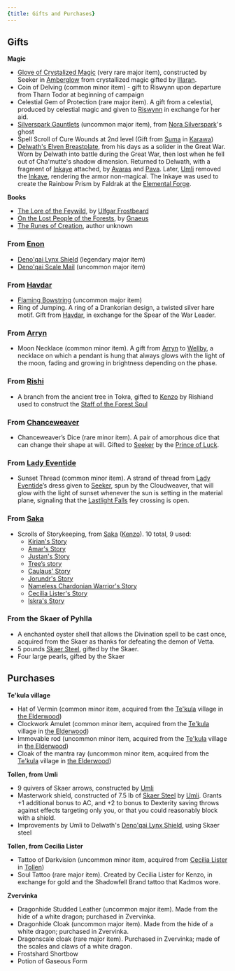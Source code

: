 ```yaml
---
{title: Gifts and Purchases}
---
```


## Gifts

**Magic**
- [Glove of Crystalized Magic](<notable-items/glove-of-crystalized-magic.md>) (very rare major item), constructed by Seeker in [Amberglow](<../../../cosmology/multiverse/echo-realms/feywild/amberglow.md>) from crystallized magic gifted by [Illaran](<../../../people/fey/illaran.md>).
- Coin of Delving (common minor item) - gift to Riswynn upon departure from Tharn Todor at beginning of campaign
- Celestial Gem of Protection (rare major item). A gift from a celestial, produced by celestial magic and given to [Riswynn](<../../../people/pcs/dunmar-fellowship/riswynn.md>) in exchange for her aid.
- [Silverspark Gauntlets](<notable-items/silverspark-gauntlets.md>) (uncommon major item), from [Nora Silverspark](<../../../people/dwarves/nora-silverspark.md>)'s ghost
- Spell Scroll of Cure Wounds at 2nd level (Gift from [Suma](<../../../people/dunmari/suma.md>) in [Karawa](<../../../gazetteer/greater-dunmar/realms/dunmar/eastern-dunmar/karawa.md>)) 
- [Delwath's Elven Breastplate](<notable-items/delwath-s-elven-breastplate.md>), from his days as a solider in the Great War. Worn by Delwath into battle during the Great War, then lost when he fell out of Cha'mutte's shadow dimension. Returned to Delwath, with a fragment of [Inkaye](<../../../things/materials/inkaye.md>) attached, by [Avaras](<../../../people/dunmari/avaras.md>) and [Pava](<../../../people/dunmari/pava.md>). Later, [Umli](<../../../people/other-nonhumans/umli.md>) removed the [Inkaye](<../../../things/materials/inkaye.md>), rendering the armor non-magical. The Inkaye was used to create the Rainbow Prism by Faldrak at the [Elemental Forge](<../../../gazetteer/western-green-sea/cymea/elemental-forge.md>).

**Books**
- [The Lore of the Feywild](<../../../things/books/the-lore-of-the-feywild.md>), by [Ulfgar Frostbeard](<../../../people/dwarves/ulfgar-frostbeard.md>)
- [On the Lost People of the Forests](<../../../things/books/on-the-lost-people-of-the-forests.md>), by [Gnaeus](<../../../people/chardonians/gnaeus.md>)
- [The Runes of Creation](<../../../things/books/the-runes-of-creation.md>), author unknown

### From [Enon](<../../../people/deno-qai/enon.md>)
- [Deno'qai Lynx Shield](<notable-items/deno-qai-lynx-shield.md>) (legendary major item)
- [Deno'qai Scale Mail](<notable-items/deno-qai-scale-mail.md>) (uncommon major item)
### From [Havdar](<../../../people/dunmari/havdar.md>)
- [Flaming Bowstring](<notable-items/flaming-bowstring.md>) (uncommon major item)
- Ring of Jumping. A ring of a Drankorian design, a twisted silver hare motif. Gift from [Havdar](<../../../people/dunmari/havdar.md>), in exchange for the Spear of the War Leader. 
### From [Arryn](<../../../people/other-humans/arryn.md>)
- Moon Necklace (common minor item). A gift from [Arryn](<../../../people/other-humans/arryn.md>) to [Wellby](<../../../people/pcs/dunmar-fellowship/wellby.md>), a necklace on which a pendant is hung that always glows with the light of the moon, fading and growing in brightness depending on the phase.
### From [Rishi](<../../../people/dunmari/rishi.md>)
- A branch from the ancient tree in Tokra, gifted to [Kenzo](<../../../people/pcs/dunmar-fellowship/kenzo.md>) by Rishi[](<#>)and used to construct the [Staff of the Forest Soul](<notable-items/staff-of-the-forest-soul.md>)
### From [Chanceweaver](<../../../people/extraplanar-powers/prince-of-luck.md>)
- Chanceweaver’s Dice (rare minor item). A pair of amorphous dice that can change their shape at will. Gifted to [Seeker](<../../../people/pcs/dunmar-fellowship/seeker.md>) by the [Prince of Luck](<../../../people/extraplanar-powers/prince-of-luck.md>). 
### From [Lady Eventide](<../../../people/fey/lady-eventide.md>)
- Sunset Thread (common minor item). A strand of thread from [Lady Eventide](<../../../people/fey/lady-eventide.md>)’s dress given to [Seeker](<../../../people/pcs/dunmar-fellowship/seeker.md>), spun by the Cloudweaver, that will glow with the light of sunset whenever the sun is setting in the material plane, signaling that the [Lastlight Falls](<../../../cosmology/multiverse/echo-realms/feywild/lastlight-falls.md>) fey crossing is open. 
### From [Saka](<../../../people/dunmari/saka.md>)
- Scrolls of Storykeeping, from [Saka](<../../../people/dunmari/saka.md>) ([Kenzo](<../../../people/pcs/dunmar-fellowship/kenzo.md>)). 10 total, 9 used:
	- [Kirian's Story](<../collected-stories/kirian-s-story.md>)
	- [Amar's Story](<../collected-stories/amar-s-story.md>)
	- [Justan's Story](<../collected-stories/justan-s-story.md>)
	- [Tree’s story](<../collected-stories/trees-story.md>)
	- [Caulaus' Story](<../collected-stories/caulaus-story.md>)
	- [Jorundr's Story](<../collected-stories/jorundr-s-story.md>)
	- [Nameless Chardonian Warrior's Story](<../collected-stories/nameless-chardonian-warrior-s-story.md>)
	- [Cecilia Lister's Story](<../collected-stories/cecilia-lister-s-story.md>)
	- [Iskra's Story](<../collected-stories/iskra-s-story.md>)

### From the Skaer of Pyhlla
- A enchanted oyster shell that allows the Divination spell to be cast once, acquired from the Skaer as thanks for defeating the demon of Vetta.
- 5 pounds [Skaer Steel](<../../../things/materials/skaer-steel.md>), gifted by the Skaer.
- Four large pearls, gifted by the Skaer 
## Purchases

**Te'kula village**
- Hat of Vermin (common minor item, acquired from the [Te'kula](<../../../groups/deno-qai-tribes/te-kula.md>) village in [the Elderwood](<../../../gazetteer/chasa-nahadi-watershed/elderwood.md>))
- Clockwork Amulet (common minor item, acquired from the [Te'kula](<../../../groups/deno-qai-tribes/te-kula.md>) village in [the Elderwood](<../../../gazetteer/chasa-nahadi-watershed/elderwood.md>))
- Immovable rod (uncommon minor item, acquired from the [Te'kula](<../../../groups/deno-qai-tribes/te-kula.md>) village in [the Elderwood](<../../../gazetteer/chasa-nahadi-watershed/elderwood.md>))
- Cloak of the mantra ray (uncommon minor item, acquired from the [Te'kula](<../../../groups/deno-qai-tribes/te-kula.md>) village in [the Elderwood](<../../../gazetteer/chasa-nahadi-watershed/elderwood.md>))

**Tollen, from Umli**
- 9 quivers of Skaer arrows, constructed by [Umli](<../../../people/other-nonhumans/umli.md>)
- Masterwork shield, constructed of 7.5 lb of [Skaer Steel](<../../../things/materials/skaer-steel.md>) by [Umli](<../../../people/other-nonhumans/umli.md>). Grants +1 additional bonus to AC, and +2 to bonus to Dexterity saving throws against effects targeting only you, or that you could reasonably block with a shield. 
- Improvements by Umli to Delwath's [Deno'qai Lynx Shield](<notable-items/deno-qai-lynx-shield.md>), using Skaer steel

**Tollen, from Cecilia Lister**
- Tattoo of Darkvision (uncommon minor item, acquired from [Cecilia Lister](<../../../people/tollenders/cecilia-lister.md>) in [Tollen](<../../../gazetteer/western-green-sea/tollen/tollen.md>))
- Soul Tattoo (rare major item). Created by Cecilia Lister for Kenzo, in exchange for gold and the Shadowfell Brand tattoo that Kadmos wore. 

**Zvervinka**
- Dragonhide Studded Leather (uncommon major item). Made from the hide of a white dragon; purchased in Zvervinka. 
- Dragonhide Cloak (uncommon major item). Made from the hide of a white dragon; purchased in Zvervinka. 
- Dragonscale cloak (rare major item). Purchased in Zvervinka; made of the scales and claws of a white dragon. 
- Frostshard Shortbow
- Potion of Gaseous Form




